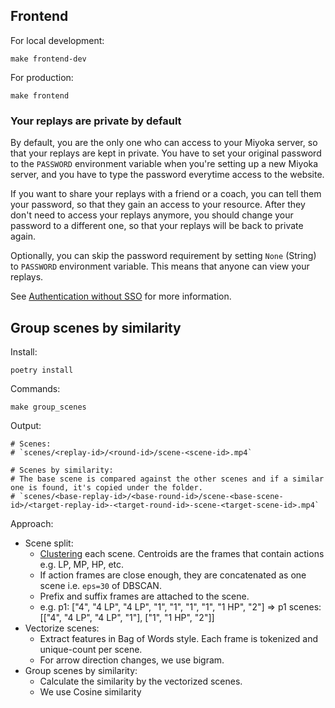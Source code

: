 ## Frontend

For local development:

```
make frontend-dev
```

For production:

```
make frontend
```

### Your replays are private by default

By default, you are the only one who can access to your Miyoka server,
so that your replays are kept in private.
You have to set your original password to the `PASSWORD` environment variable when you're setting up a new Miyoka server,
and you have to type the password everytime access to the website.

If you want to share your replays with a friend or a coach, you can tell them your password, so that they gain an access to your resource.
After they don't need to access your replays anymore, you should change your password to a different one,
so that your replays will be back to private again.

Optionally, you can skip the password requirement by setting `None` (String) to `PASSWORD` environment variable.
This means that anyone can view your replays.

See [Authentication without SSO](https://docs.streamlit.io/knowledge-base/deploy/authentication-without-sso) for more information.

## Group scenes by similarity

Install:

```
poetry install
```

Commands:

```
make group_scenes
```

Output:

```
# Scenes:
# `scenes/<replay-id>/<round-id>/scene-<scene-id>.mp4`

# Scenes by similarity:
# The base scene is compared against the other scenes and if a similar one is found, it's copied under the folder.
# `scenes/<base-replay-id>/<base-round-id>/scene-<base-scene-id>/<target-replay-id>-<target-round-id>-scene-<target-scene-id>.mp4`
```

Approach:

- Scene split:
    - [Clustering](https://scikit-learn.org/stable/modules/clustering.html) each scene. Centroids are the frames that contain actions e.g. LP, MP, HP, etc.
    - If action frames are close enough, they are concatenated as one scene i.e. `eps=30` of DBSCAN. 
    - Prefix and suffix frames are attached to the scene.
    - e.g. p1: ["4", "4 LP", "4 LP", "1", "1", "1", "1", "1 HP", "2"] => p1 scenes: [["4", "4 LP", "4 LP", "1"], ["1", "1 HP", "2"]]
- Vectorize scenes:
    - Extract features in Bag of Words style. Each frame is tokenized and unique-count per scene.
    - For arrow direction changes, we use bigram.
- Group scenes by similarity:
    - Calculate the similarity by the vectorized scenes.
    - We use Cosine similarity 
